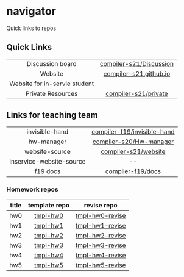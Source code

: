 # navigator

Quick links to repos

## Quick Links

|||
|:-:|:-:|
| Discussion board | [compiler-s21/Discussion](https://github.com/compiler-s21/discussion) |
| Website | [compiler-s21.github.io](https://compiler-s21.github.io) |
| Website for in-servie student |  |
| Private Resources | [compiler-s21/private](https://github.com/compiler-s21/private) |

## Links for teaching team

|||
|:-:|:-:|
| invisible-hand | [compiler-f19/invisible-hand](https://github.com/compiler-f19/invisible-hand) |
| hw-manager | [compiler-s20/Hw-manager](https://github.com/compiler-s20/Hw-manager) |
| website-source | [compiler-s21/website](https://github.com/compiler-s21/website) |
| inservice-website-source | -- |
| f19 docs | [compiler-f19/docs](https://github.com/compiler-f19/docs) |

### Homework repos

|title|template repo|revise repo|
|:-:|:-:|:-:|
|hw0|[tmpl-hw0](https://github.com/compiler-s21/tmpl-hw0)|[tmpl-hw0-revise](https://github.com/compiler-s21/tmpl-hw0-revise)|
|hw1|[tmpl-hw1](https://github.com/compiler-s21/tmpl-hw1)|[tmpl-hw1-revise](https://github.com/compiler-s21/tmpl-hw1-revise)|
|hw2|[tmpl-hw2](https://github.com/compiler-s21/tmpl-hw2)|[tmpl-hw2-revise](https://github.com/compiler-s21/tmpl-hw2-revise)|
|hw3|[tmpl-hw3](https://github.com/compiler-s21/tmpl-hw3)|[tmpl-hw3-revise](https://github.com/compiler-s21/tmpl-hw3-revise)|
|hw4|[tmpl-hw4](https://github.com/compiler-s21/tmpl-hw4)|[tmpl-hw4-revise](https://github.com/compiler-s21/tmpl-hw4-revise)|
|hw5|[tmpl-hw5](https://github.com/compiler-s21/tmpl-hw5)|[tmpl-hw5-revise](https://github.com/compiler-s21/tmpl-hw5-revise)|
